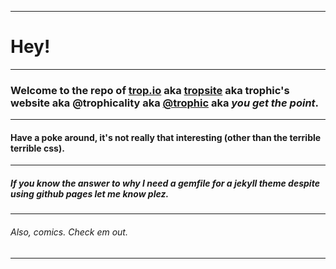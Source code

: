 ------
# Hey!
----
### Welcome to the repo of [trop.io](http://trop.io) aka [tropsite](https://github.com/Trophic/tropsite) aka **trophic's website** aka **@trophicality** aka [@trophic](https://github.com/Trophic) aka *you get the point*.
-----
#### Have a poke around, it's not really that interesting (other than the terrible terrible css).
------
##### If you know the answer to why I need a gemfile for a jekyll theme despite using github pages let me know plez.
------
###### Also, comics. Check em out.
------
